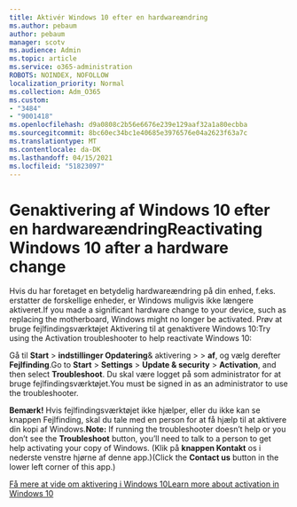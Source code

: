 ```yaml
---
title: Aktivér Windows 10 efter en hardwareændring
ms.author: pebaum
author: pebaum
manager: scotv
ms.audience: Admin
ms.topic: article
ms.service: o365-administration
ROBOTS: NOINDEX, NOFOLLOW
localization_priority: Normal
ms.collection: Adm_O365
ms.custom:
- "3484"
- "9001418"
ms.openlocfilehash: d9a0808c2b56e6676e239e129aaf32a1a80ecbba
ms.sourcegitcommit: 8bc60ec34bc1e40685e3976576e04a2623f63a7c
ms.translationtype: MT
ms.contentlocale: da-DK
ms.lasthandoff: 04/15/2021
ms.locfileid: "51823097"
---
```

# <a name="reactivating-windows-10-after-a-hardware-change"></a><span data-ttu-id="c5a31-102">Genaktivering af Windows 10 efter en hardwareændring</span><span class="sxs-lookup"><span data-stu-id="c5a31-102">Reactivating Windows 10 after a hardware change</span></span>

<span data-ttu-id="c5a31-103">Hvis du har foretaget en betydelig hardwareændring på din enhed, f.eks. erstatter de forskellige enheder, er Windows muligvis ikke længere aktiveret.</span><span class="sxs-lookup"><span data-stu-id="c5a31-103">If you made a significant hardware change to your device, such as replacing the motherboard, Windows might no longer be activated.</span></span> <span data-ttu-id="c5a31-104">Prøv at bruge fejlfindingsværktøjet Aktivering til at genaktivere Windows 10:</span><span class="sxs-lookup"><span data-stu-id="c5a31-104">Try using the Activation troubleshooter to help reactivate Windows 10:</span></span>

<span data-ttu-id="c5a31-105">Gå til **Start**  >  **indstillinger Opdatering**& aktivering  >    >  **af**, og vælg derefter **Fejlfinding**.</span><span class="sxs-lookup"><span data-stu-id="c5a31-105">Go to **Start** > **Settings** > **Update & security** > **Activation**, and then select **Troubleshoot**.</span></span> <span data-ttu-id="c5a31-106">Du skal være logget på som administrator for at bruge fejlfindingsværktøjet.</span><span class="sxs-lookup"><span data-stu-id="c5a31-106">You must be signed in as an administrator to use the troubleshooter.</span></span>

<span data-ttu-id="c5a31-107">**Bemærk!** Hvis fejlfindingsværktøjet ikke hjælper, eller du ikke  kan se knappen Fejlfinding, skal du tale med en person for at få hjælp til at aktivere din kopi af Windows.</span><span class="sxs-lookup"><span data-stu-id="c5a31-107">**Note:** If running the troubleshooter doesn’t help or you don’t see the **Troubleshoot** button, you’ll need to talk to a person to get help activating your copy of Windows.</span></span> <span data-ttu-id="c5a31-108">(Klik på **knappen Kontakt** os i nederste venstre hjørne af denne app.)</span><span class="sxs-lookup"><span data-stu-id="c5a31-108">(Click the **Contact us** button in the lower left corner of this app.)</span></span>

[<span data-ttu-id="c5a31-109">Få mere at vide om aktivering i Windows 10</span><span class="sxs-lookup"><span data-stu-id="c5a31-109">Learn more about activation in Windows 10</span></span>](https://support.microsoft.com/help/12440/windows-10-activate)
